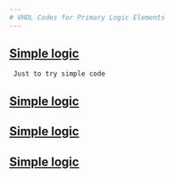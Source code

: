 ```yaml
---
# VHDL Codes for Primary Logic Elements
---
```


## [Simple logic](https://github.com/NirmalKBandara/VHDL-labs-01/tree/main/Lab_01)
``` Just to try simple code```
## [Simple logic](https://github.com/NirmalKBandara/VHDL-labs-01/tree/main/Lab_01)
## [Simple logic](https://github.com/NirmalKBandara/VHDL-labs-01/tree/main/Lab_01)
## [Simple logic](https://github.com/NirmalKBandara/VHDL-labs-01/tree/main/Lab_01)

